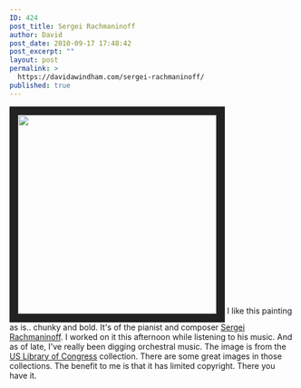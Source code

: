 ```yaml
---
ID: 424
post_title: Sergei Rachmaninoff
author: David
post_date: 2010-09-17 17:48:42
post_excerpt: ""
layout: post
permalink: >
  https://davidawindham.com/sergei-rachmaninoff/
published: true
---
```

<a href="http://davidawindham.com/sergei-rachmaninoff/rachmaninoff/" rel="attachment wp-att-425"><img src="http://davidawindham.com/wp-content/uploads/2010/09/rachmaninoff.jpg" alt="" title="Sergei Rachmaninoff" width="350" style="border: 15px solid #222;" class="alignleft size-full wp-image-425" /></a>
I like this painting as is.. chunky and bold. It's of the pianist and composer <a href="http://en.wikipedia.org/wiki/Sergei_Rachmaninoff">Sergei Rachmaninoff</a>. I worked on it this afternoon while listening to his music.  And as of late, I've really been digging orchestral music. The image is from the <a href="http://commons.wikimedia.org/wiki/Library_of_Congress">US Library of Congress</a> collection.  There are some great images in those collections. The benefit to me is that it has limited copyright.  There you have it. 